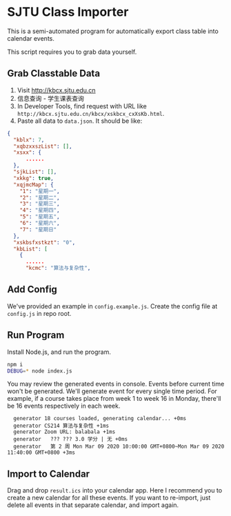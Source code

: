 # SJTU Class Importer

This is a semi-automated program for automatically export class table into calendar events.

This script requires you to grab data yourself.

## Grab Classtable Data

1. Visit http://kbcx.sjtu.edu.cn
2. 信息查询 - 学生课表查询
3. In Developer Tools, find request with URL like `http://kbcx.sjtu.edu.cn/kbcx/xskbcx_cxXsKb.html`.
4. Paste all data to `data.json`. It should be like:

```json
{
  "kblx": 7,
  "xqbzxxszList": [],
  "xsxx": {
      ......
  },
  "sjkList": [],
  "xkkg": true,
  "xqjmcMap": {
    "1": "星期一",
    "2": "星期二",
    "3": "星期三",
    "4": "星期四",
    "5": "星期五",
    "6": "星期六",
    "7": "星期日"
  },
  "xskbsfxstkzt": "0",
  "kbList": [
    {
      ......
      "kcmc": "算法与复杂性",
```

## Add Config

We've provided an example in `config.example.js`. Create the config file at `config.js` in repo root.

## Run Program

Install Node.js, and run the program.

```bash
npm i
DEBUG=* node index.js
```

You may review the generated events in console. Events before current time won't be generated.
We'll generate event for every single time period. For example, if a course takes place from
week 1 to week 16 in Monday, there'll be 16 events respectively in each week.

```
  generator 18 courses loaded, generating calendar... +0ms
  generator CS214 算法与复杂性 +1ms
  generator Zoom URL: balabala +1ms
  generator   ??? ??? 3.0 学分 | 无 +0ms
  generator   第 2 周 Mon Mar 09 2020 10:00:00 GMT+0800~Mon Mar 09 2020 11:40:00 GMT+0800 +3ms
```

## Import to Calendar

Drag and drop `result.ics` into your calendar app. Here I recommend you to create
a new calendar for all these events. If you want to re-import, just delete all
events in that separate calendar, and import again.
